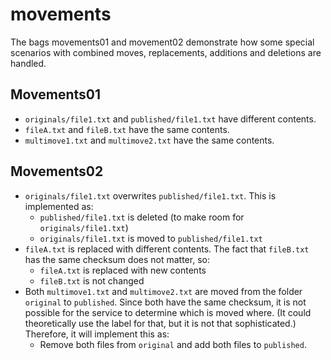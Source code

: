 movements
=========

The bags movements01 and movement02 demonstrate how some special scenarios with combined moves, replacements, additions and
deletions are handled.

Movements01
-----------

* `originals/file1.txt` and `published/file1.txt` have different contents.
* `fileA.txt` and `fileB.txt` have the same contents.
* `multimove1.txt` and `multimove2.txt` have the same contents.

Movements02
-----------

* `originals/file1.txt` overwrites `published/file1.txt`. This is implemented as:
    * `published/file1.txt` is deleted (to make room for `originals/file1.txt`)
    * `originals/file1.txt` is moved to `published/file1.txt`
* `fileA.txt` is replaced with different contents. The fact that `fileB.txt` has the same checksum does not matter, so:
    * `fileA.txt` is replaced with new contents
    * `fileB.txt` is not changed
* Both `multimove1.txt` and `multimove2.txt` are moved from the folder `original` to `published`. Since both have the same
  checksum, it is not possible for the service to determine which is moved where. (It could theoretically use the label for that,
  but it is not that sophisticated.) Therefore, it will implement this as:
    * Remove both files from `original` and add both files to `published`.
